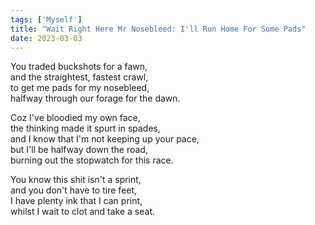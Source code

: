```yaml
---
tags: ['Myself']
title: "Wait Right Here Mr Nosebleed: I'll Run Home For Some Pads"
date: 2023-03-03
---
```


You traded buckshots for a fawn,  
and the straightest, fastest crawl,  
to get me pads for my nosebleed,  
halfway through our forage for the dawn.

Coz I've bloodied my own face,  
the thinking made it spurt in spades,  
and I know that I'm not keeping up your pace,  
but I'll be halfway down the road,  
burning out the stopwatch for this race.

You know this shit isn't a sprint,  
and you don't have to tire feet,  
I have plenty ink that I can print,  
whilst I wait to clot and take a seat.  
